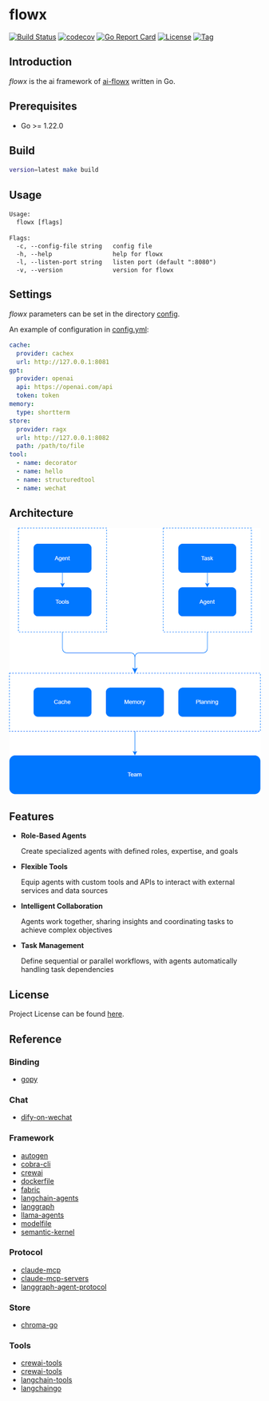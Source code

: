 # flowx

[![Build Status](https://github.com/ai-flowx/flowx/workflows/ci/badge.svg?branch=main&event=push)](https://github.com/ai-flowx/flowx/actions?query=workflow%3Aci)
[![codecov](https://codecov.io/gh/ai-flowx/flowx/branch/main/graph/badge.svg?token=El8oiyaIsD)](https://codecov.io/gh/ai-flowx/flowx)
[![Go Report Card](https://goreportcard.com/badge/github.com/ai-flowx/flowx)](https://goreportcard.com/report/github.com/ai-flowx/flowx)
[![License](https://img.shields.io/github/license/ai-flowx/flowx.svg)](https://github.com/ai-flowx/flowx/blob/main/LICENSE)
[![Tag](https://img.shields.io/github/tag/ai-flowx/flowx.svg)](https://github.com/ai-flowx/flowx/tags)



## Introduction

*flowx* is the ai framework of [ai-flowx](https://github.com/ai-flowx) written in Go.



## Prerequisites

- Go >= 1.22.0



## Build

```bash
version=latest make build
```



## Usage

```
Usage:
  flowx [flags]

Flags:
  -c, --config-file string   config file
  -h, --help                 help for flowx
  -l, --listen-port string   listen port (default ":8080")
  -v, --version              version for flowx
```



## Settings

*flowx* parameters can be set in the directory [config](https://github.com/ai-flowx/flowx/blob/main/config).

An example of configuration in [config.yml](https://github.com/ai-flowx/flowx/blob/main/config/config.yml):

```yaml
cache:
  provider: cachex
  url: http://127.0.0.1:8081
gpt:
  provider: openai
  api: https://openai.com/api
  token: token
memory:
  type: shortterm
store:
  provider: ragx
  url: http://127.0.0.1:8082
  path: /path/to/file
tool:
  - name: decorator
  - name: hello
  - name: structuredtool
  - name: wechat
```



## Architecture

![arch](./arch.png "Architecture")



## Features

- **Role-Based Agents**

  Create specialized agents with defined roles, expertise, and goals


- **Flexible Tools**

  Equip agents with custom tools and APIs to interact with external services and data sources


- **Intelligent Collaboration**

  Agents work together, sharing insights and coordinating tasks to achieve complex objectives


- **Task Management**

  Define sequential or parallel workflows, with agents automatically handling task dependencies



## License

Project License can be found [here](LICENSE).



## Reference

### Binding

- [gopy](https://github.com/go-python/gopy)

### Chat

- [dify-on-wechat](https://docs.dify.ai/zh-hans/learn-more/use-cases/dify-on-wechat)

### Framework

- [autogen](https://github.com/microsoft/autogen)
- [cobra-cli](https://github.com/spf13/cobra-cli)
- [crewai](https://github.com/crewAIInc/crewAI)
- [dockerfile](https://docs.docker.com/reference/dockerfile/)
- [fabric](https://github.com/danielmiessler/fabric)
- [langchain-agents](https://www.langchain.com/agents)
- [langgraph](https://langchain-ai.github.io/langgraph/)
- [llama-agents](https://github.com/run-llama/llama-agents)
- [modelfile](https://github.com/ollama/ollama/blob/main/docs/modelfile.md)
- [semantic-kernel](https://github.com/microsoft/semantic-kernel)

### Protocol

- [claude-mcp](https://ai-claude.net/mcp/)
- [claude-mcp-servers](https://github.com/modelcontextprotocol/servers)
- [langgraph-agent-protocol](https://github.com/langchain-ai/agent-protocol)

### Store

- [chroma-go](https://github.com/amikos-tech/chroma-go)

### Tools

- [crewai-tools](https://docs.crewai.com/concepts/tools)
- [crewai-tools](https://github.com/crewAIInc/crewAI-tools)
- [langchain-tools](https://python.langchain.com/docs/integrations/tools/)
- [langchaingo](https://github.com/tmc/langchaingo)
